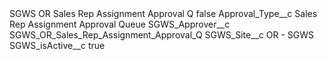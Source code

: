 <?xml version="1.0" encoding="UTF-8"?>
<CustomMetadata xmlns="http://soap.sforce.com/2006/04/metadata" xmlns:xsi="http://www.w3.org/2001/XMLSchema-instance" xmlns:xsd="http://www.w3.org/2001/XMLSchema">
    <label>SGWS OR Sales Rep Assignment Approval Q</label>
    <protected>false</protected>
    <values>
        <field>Approval_Type__c</field>
        <value xsi:type="xsd:string">Sales Rep Assignment Approval Queue</value>
    </values>
    <values>
        <field>SGWS_Approver__c</field>
        <value xsi:type="xsd:string">SGWS_OR_Sales_Rep_Assignment_Approval_Q</value>
    </values>
    <values>
        <field>SGWS_Site__c</field>
        <value xsi:type="xsd:string">OR - SGWS</value>
    </values>
    <values>
        <field>SGWS_isActive__c</field>
        <value xsi:type="xsd:boolean">true</value>
    </values>
</CustomMetadata>
